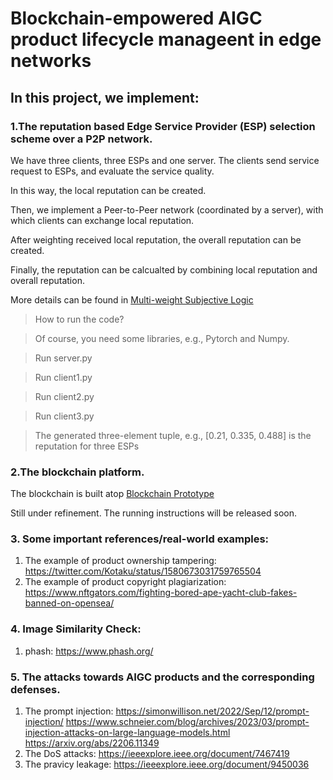 # Blockchain-empowered AIGC product lifecycle manageent in edge networks

## In this project, we implement:

### 1.The reputation based Edge Service Provider (ESP) selection scheme over a P2P network.

We have three clients, three ESPs and one server. The clients send service request to ESPs, and evaluate the service quality.

In this way, the local reputation can be created.

Then, we implement a Peer-to-Peer network (coordinated by a server), with which clients can exchange local reputation.

After weighting received local reputation, the overall reputation can be created.

Finally, the reputation can be calcualted by combining local reputation and overall reputation.

More details can be found in [Multi-weight Subjective Logic](https://arxiv.org/pdf/1809.08387.pdf)


> How to run the code?

> Of course, you need some libraries, e.g., Pytorch and Numpy.

> Run server.py

> Run client1.py

> Run client2.py

> Run client3.py

> The generated three-element tuple, e.g., [0.21, 0.335, 0.488] is the reputation for three ESPs

### 2.The blockchain platform.

The blockchain is built atop [Blockchain Prototype](https://github.com/Lancelot1998/Space-structured_Blockchain)

Still under refinement. The running instructions will be released soon.

### 3. Some important references/real-world examples:
1. The example of product ownership tampering: https://twitter.com/Kotaku/status/1580673031759765504
2. The example of product copyright plagiarization: https://www.nftgators.com/fighting-bored-ape-yacht-club-fakes-banned-on-opensea/

### 4. Image Similarity Check:
1. phash: https://www.phash.org/

### 5. The attacks towards AIGC products and the corresponding defenses.
1) The prompt injection: https://simonwillison.net/2022/Sep/12/prompt-injection/ https://www.schneier.com/blog/archives/2023/03/prompt-injection-attacks-on-large-language-models.html https://arxiv.org/abs/2206.11349
2) The DoS attacks: https://ieeexplore.ieee.org/document/7467419
3) The pravicy leakage: https://ieeexplore.ieee.org/document/9450036
